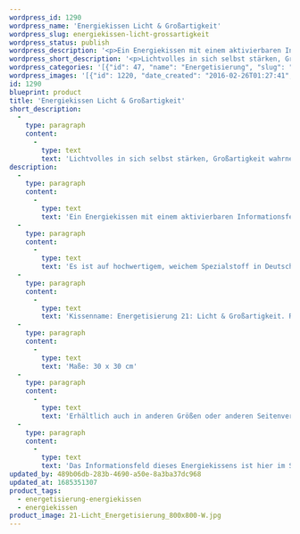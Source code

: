 ```yaml
---
wordpress_id: 1290
wordpress_name: 'Energiekissen Licht & Großartigkeit'
wordpress_slug: energiekissen-licht-grossartigkeit
wordpress_status: publish
wordpress_description: '<p>Ein Energiekissen mit einem aktivierbaren Informationsfeld zu ''Licht'' und Großartigkeit sowie dem energetischen Zugang zu den dazugehörigen universellen Wissenspools.</p><p>Es ist auf hochwertigem, weichem Spezialstoff in Deutschland gedruckt und sorgfältig in Handarbeit in Deutschland mit Reißverschluss genäht. Laut Herstellerangaben ist der farbintensive Druck 70 Jahre lichtecht, waschbar (Wollwaschgang, 20°) und in einem umweltorientierten Verfahren hergestellt.</p><p>Kissenname: Energetisierung 21: Licht &amp; Großartigkeit. Reihe: Energetisierung</p><p>Maße: 30 x 30 cm</p><p>Erhältlich auch in anderen Größen oder anderen Seitenverhältnissen. Bitte kontaktieren Sie uns hierfür unter <a href="mailto:info@elvedenverlag.de">info@elvedenverlag.de</a>.</p><p>Das Informationsfeld dieses Energiekissens ist hier im Shop auch erhältlich als <a href="https://my.feenbaum.de/produkt-kategorie/energiebilder/fotokarten/energetisierung-fotokarten/">Fotokarte</a>, <a href="https://my.feenbaum.de/produkt-kategorie/energiebilder/wandbilder/energetisierung/">Wandbild</a> und <a href="https://my.feenbaum.de/produkt-kategorie/energiesprays/energetisierung-energiesprays/">Energiespray</a></p><p><a href="https://my.feenbaum.de/anwendung-energiekissen/">Anwendungshinweise</a></p>'
wordpress_short_description: '<p>Lichtvolles in sich selbst stärken, Großartigkeit wahrnehmen</p>'
wordpress_categories: '[{"id": 47, "name": "Energetisierung", "slug": "energetisierung-energiekissen"}, {"id": 28, "name": "Energiekissen", "slug": "energiekissen"}]'
wordpress_images: '[{"id": 1220, "date_created": "2016-02-26T01:27:41", "date_created_gmt": "2016-02-25T23:27:41", "date_modified": "2016-02-26T01:27:41", "date_modified_gmt": "2016-02-25T23:27:41", "src": "https://my.feenbaum.de/wp-content/uploads/2016/02/21-Licht_Energetisierung_800x800-W.jpg", "name": "21 Licht_Energetisierung_800x800-W", "alt": ""}]'
id: 1290
blueprint: product
title: 'Energiekissen Licht & Großartigkeit'
short_description:
  -
    type: paragraph
    content:
      -
        type: text
        text: 'Lichtvolles in sich selbst stärken, Großartigkeit wahrnehmen'
description:
  -
    type: paragraph
    content:
      -
        type: text
        text: 'Ein Energiekissen mit einem aktivierbaren Informationsfeld zu ''Licht'' und Großartigkeit sowie dem energetischen Zugang zu den dazugehörigen universellen Wissenspools.'
  -
    type: paragraph
    content:
      -
        type: text
        text: 'Es ist auf hochwertigem, weichem Spezialstoff in Deutschland gedruckt und sorgfältig in Handarbeit in Deutschland mit Reißverschluss genäht. Laut Herstellerangaben ist der farbintensive Druck 70 Jahre lichtecht, waschbar (Wollwaschgang, 20°) und in einem umweltorientierten Verfahren hergestellt.'
  -
    type: paragraph
    content:
      -
        type: text
        text: 'Kissenname: Energetisierung 21: Licht & Großartigkeit. Reihe: Energetisierung'
  -
    type: paragraph
    content:
      -
        type: text
        text: 'Maße: 30 x 30 cm'
  -
    type: paragraph
    content:
      -
        type: text
        text: 'Erhältlich auch in anderen Größen oder anderen Seitenverhältnissen. Bitte kontaktieren Sie uns hierfür unter info@elvedenverlag.de.'
  -
    type: paragraph
    content:
      -
        type: text
        text: 'Das Informationsfeld dieses Energiekissens ist hier im Shop auch erhältlich als Fotokarte, Wandbild und Energiespray'
updated_by: 489b06db-283b-4690-a50e-8a3ba37dc968
updated_at: 1685351307
product_tags:
  - energetisierung-energiekissen
  - energiekissen
product_image: 21-Licht_Energetisierung_800x800-W.jpg
---
```

